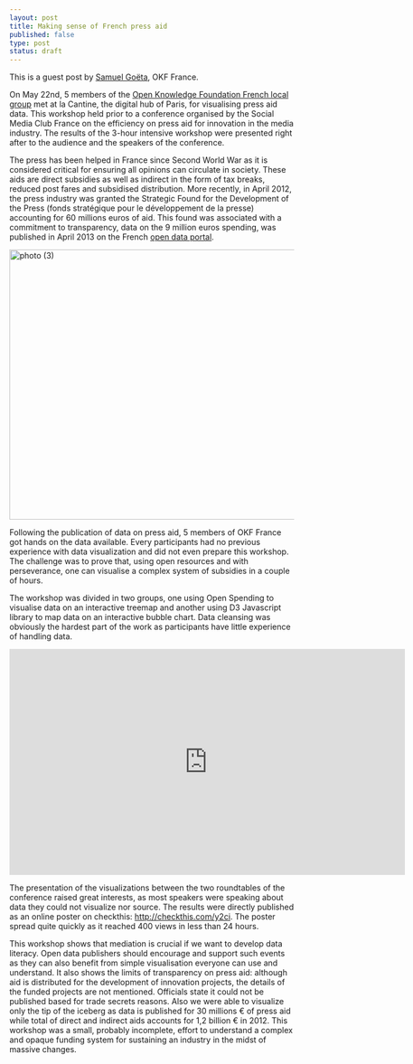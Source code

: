 ```yaml
---
layout: post
title: Making sense of French press aid
published: false
type: post
status: draft
---
```


This is a guest post by [Samuel Goëta](https://twitter.com/samgoeta), OKF France.

On May 22nd, 5 members of the [Open Knowledge Foundation French local group](http://fr.okfn.org/) met at la Cantine, the digital hub of Paris, for visualising press aid data. This workshop held prior to a conference organised by the Social Media Club France on the efficiency on press aid for innovation in the media industry. The results of the 3-hour intensive workshop were presented right after to the audience and the speakers of the conference.

The press has been helped in France since Second World War as it is considered critical for ensuring all opinions can circulate in society. These aids are direct subsidies as well as indirect in the form of tax breaks, reduced post fares and subsidised distribution. More recently, in April 2012, the press industry was granted the Strategic Found for the Development of the Press (fonds stratégique pour le développement de la presse) accounting for 60 millions euros of aid. This found was associated with a commitment to transparency, data on the 9 million euros spending, was published in April 2013 on the French [open data portal](data.gouv.fr).

<a href="http://www.flickr.com/photos/94746900@N06/8916665396/" title="photo (3) by anderspedersenOKF, on Flickr"><img src="http://farm6.staticflickr.com/5444/8916665396_25f7da44ca_o.jpg" width="640" height="478" alt="photo (3)"></a>

Following the publication of data on press aid, 5 members of OKF France got hands on the data available. Every participants had no previous experience with data visualization and did not even prepare this workshop. The challenge was to prove that, using open resources and with perseverance, one can visualise a complex system of subsidies in a couple of hours. 

The workshop was divided in two groups, one using Open Spending to visualise data on an interactive treemap and another using D3 Javascript library to map data on an interactive bubble chart. Data cleansing was obviously the hardest part of the work as participants have little experience of handling data. 

<iframe width='700' height='400' src='http://openspending.org/aidespresse2/embed?widget=treemap&state=%7B%22drilldowns%22%3A%5B%22Division%22%2C%22Nom%22%5D%2C%22year%22%3Anull%2C%22cuts%22%3A%7B%7D%7D&width=700&height=400' frameborder='0'></iframe>

The presentation of the visualizations between the two roundtables of the conference raised great interests, as most speakers were speaking about data they could not visualize nor source. The results were directly published as an online poster on checkthis: http://checkthis.com/y2ci. The poster spread quite quickly as it reached 400 views in less than 24 hours. 

This workshop shows that mediation is crucial if we want to develop data literacy. Open data publishers should encourage and support such events as they can also benefit from simple visualisation everyone can use and understand. It also shows the limits of transparency on press aid: although aid is distributed for the development of innovation projects, the details of the funded projects are not mentioned. Officials state it could not be published based for trade secrets reasons. Also we were able to visualize only the tip of the iceberg as data is published for 30 millions € of press aid while total of direct and indirect aids accounts for 1,2 billion € in 2012. This workshop was a small, probably incomplete, effort to understand a complex and opaque funding system for sustaining an industry in the midst of massive changes.  

